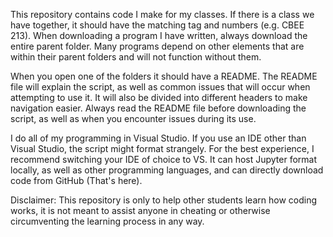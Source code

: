 This repository contains code I make for my classes. If there is a class we have together, it should have the matching 
tag and numbers (e.g. CBEE 213). When downloading a program I have written, always download the entire parent folder. 
Many programs depend on other elements that are within their parent folders and will not function without them. 

When you open one of the folders it should have a README. The README file will explain the script, as well as common 
issues that will occur when attempting to use it. It will also be divided into different headers to make navigation 
easier. Always read the README file before downloading the script, as well as when you encounter issues during its use. 

I do all of my programming in Visual Studio. If you use an IDE other than Visual Studio, the script might format strangely.
For the best experience, I recommend switching your IDE of choice to VS. It can host Jupyter format locally, as well as other
programming languages, and can directly download code from GitHub (That's here). 

Disclaimer: This repository is only to help other students learn how coding works, it is not meant to assist anyone in
cheating or otherwise circumventing the learning process in any way. 
